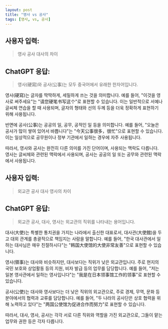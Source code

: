 ```yaml
---
layout: post
title: "영사 vs 공사"
tags: [영사, vs, 공사]
---
```


## 사용자 입력:
> 영사 공사 대사의 차이

## ChatGPT 응답:
> 영사(硬寫)와 공사(公事)는 모두 중국어에서 유래한 한자어입니다. 

영사(硬寫)는 글자를 딱딱하게, 세밀하게 쓰는 것을 의미합니다. 예를 들어, "이것을 영사로 써주세요"는 "请您硬笔书写这个"로 표현할 수 있습니다. 이는 일반적으로 서예나 글씨체 연습을 할 때 사용되며, 글자의 형태와 선의 두께 등을 더욱 정확하게 표현하기 위해 사용됩니다.

반면에 공사(公事)는 공공의 일, 공무, 공적인 일 등을 의미합니다. 예를 들어, "오늘은 공사가 많이 쌓여 있어서 바쁩니다"는 "今天公事很多，很忙"으로 표현할 수 있습니다. 이는 일상적으로 공무원이나 정부 기관에서 일하는 경우에 자주 사용됩니다.

따라서, 영사와 공사는 완전히 다른 의미를 가진 단어이며, 사용되는 맥락도 다릅니다. 영사는 글씨체와 관련된 맥락에서 사용되며, 공사는 공공의 일 또는 공무와 관련된 맥락에서 사용됩니다.

## 사용자 입력:
> 외교관 공사 대사 영사의 차이

## ChatGPT 응답:
> 외교관 공사, 대사, 영사는 외교관의 직위를 나타내는 용어입니다. 

대사(大使)는 특별한 통치권을 가지는 나라에서 출신한 대표로서, 대사관(大使館)을 두고 대외 관계를 총괄적으로 책임지는 사람을 말합니다. 예를 들어, "한국 대사관에서 일하는 대사님은 매우 친절하시다"는 "韩国大使馆的大使非常友善"으로 표현할 수 있습니다.

영사(領事)는 대사와 비슷하지만, 대사보다는 직위가 낮은 외교관입니다. 주로 현지의 국민 보호와 상업활동 등의 지원, 비자 발급 등의 업무를 담당합니다. 예를 들어, "저는 일본 영사관에서 일하는 영사입니다"는 "我是在日本领事馆工作的领事"로 표현할 수 있습니다.

공사(公使)는 대사와 영사보다는 더 낮은 직위의 외교관으로, 주로 경제, 무역, 문화 등 분야에서의 협력과 교류를 담당합니다. 예를 들어, "두 나라의 공사단은 상호 협력을 위해 노력하고 있다"는 "两国公使馆为促进合作而努力"로 표현할 수 있습니다.

따라서, 대사, 영사, 공사는 각각 서로 다른 직위와 역할을 가진 외교관으로, 그들이 맡는 업무와 권한 등은 각자 다릅니다.

